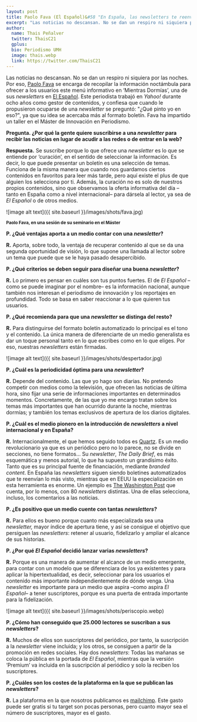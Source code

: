 ```yaml
---
layout: post
title: Paolo Fava (El Español)&#58 "En España, las newsletters te reenvían lo más visto. En EE.UU., la especialización es enorme"
excerpt: "Las noticias no descansan. No se dan un respiro ni siquiera por las noches. Por eso, Paolo Fava se encarga de recopilar la información noctámbula para ofrecer a los usuarios este menú informativo en ‘Mientras Dormías’, una de sus newsletters en El Español. Este periodista trabajó en Yahoo! durante ocho años como gestor de contenidos, y confiesa que cuando le propusieron ocuparse de una newsletter se preguntó: '¿Qué pinto yo en eso?', ya que su idea se acercaba más al formato boletín. Fava ha impartido un taller en el Máster de Innovación en Periodismo."
author:
  name: Thais Peñalver
  twitter: ThaisC21
  gplus:  
  bio: Periodismo UMH
  image: thais.webp
  link: https://twitter.com/ThaisC21
---
```

Las noticias no descansan. No se dan un respiro ni siquiera por las noches. Por eso, [Paolo Fava](https://twitter.com/paolo_fabio) se encarga de recopilar la información noctámbula para ofrecer a los usuarios este menú informativo en ‘Mientras Dormías’, una de sus *newsletters* en [El Español](http://www.elespanol.com/). Este periodista trabajó en *Yahoo!* durante ocho años como gestor de contenidos, y confiesa que cuando le propusieron ocuparse de una *newsletter* se preguntó: "¿Qué pinto yo en eso?", ya que su idea se acercaba más al formato boletín. Fava ha impartido un taller en el Máster de Innovación en Periodismo.

**Pregunta. ¿Por qué la gente quiere suscribirse a una _newsletter_ para recibir las noticias en lugar de acudir a las redes o de entrar en la web?**

**Respuesta.** Se suscribe porque lo que ofrece una *newsletter* es lo que se entiende por ‘curación’, en el sentido de seleccionar la información. Es decir, lo que puede presentar un boletín es una selección de temas. Funciona de la misma manera que cuando nos guardamos ciertos contenidos en favoritos para leer más tarde, pero aquí existe el plus de que alguien los selecciona por ti. Además, la curación no es solo de nuestros propios contenidos, sino que observamos la oferta informativa del día –tanto en España como a nivel internacional– para dársela al lector, ya sea de *El Español* o de otros medios.

![image alt text]({{ site.baseurl }}/images/shots/fava.jpg)

<sup>**Paolo Fava, en una sesión de su seminario en el Máster**

**P. ¿Qué ventajas aporta a un medio contar con una _newsletter_?**

**R.** Aporta, sobre todo, la ventaja de recuperar contenido al que se da una segunda oportunidad de visión, lo que supone una llamada al lector sobre un tema que puede que se le haya pasado desapercibido.

**P. ¿Qué criterios se deben seguir para diseñar una buena _newsletter_?**

**R.** Lo primero es pensar en cuáles son tus puntos fuertes. El de *El Español* –como se puede imaginar por el nombre– es la información nacional, aunque también nos interesan el periodismo de innovación y los reportajes en profundidad. Todo se basa en saber reaccionar a lo que quieren tus usuarios.

**P. ¿Qué recomienda para que una _newsletter_ se distinga del resto?**

**R.** Para distinguirse del formato boletín automatizado lo principal es el tono y el contenido. La única manera de diferenciarte de un medio generalista es dar un toque personal tanto en lo que escribes como en lo que eliges. Por eso, nuestras *newsletters* están firmadas.

![image alt text]({{ site.baseurl }}/images/shots/despertador.jpg)<sup>

**P. ¿Cuál es la periodicidad óptima para una _newsletter_?**

**R.** Depende del contenido. Las que yo hago son diarias. No pretendo competir con medios como la televisión, que ofrecen las noticias de última hora, sino fijar una serie de informaciones importantes en determinados momentos. Concretamente, de las que yo me encargo tratan sobre los temas más importantes que han ocurrido durante la noche, mientras dormías; y también los temas exclusivos de apertura de los diarios digitales.

**P. ¿Cuál es el medio pionero en la introducción de _newsletters_ a nivel internacional y en España?**

**R.** Internacionalmente, el que hemos seguido todos es [Quartz](https://qz.com/). Es un medio revolucionario ya que es un periódico pero no lo parece, no se divide en secciones, no tiene formatos… Su *newsletter*, *The Daily Brief*, es más esquemática y menos autorial, lo que ha supuesto un grandísimo éxito. Tanto que es su principal fuente de financiación, mediante *branded content*. En España las *newsletters* siguen siendo boletines automatizados que te reenvían lo más visto, mientras que en EEUU la especialización en esta herramienta es enorme. Un ejemplo es [The Washington Post](https://www.washingtonpost.com/) que cuenta, por lo menos, con 80 *newsletters* distintas. Una de ellas selecciona, incluso, los comentarios a las noticias.

**P. ¿Es positivo que un medio cuente con tantas _newsletters_?**

**R.** Para ellos es bueno porque cuanto más especializada sea una *newsletter,* mayor índice de apertura tiene, y así se consigue el objetivo que persiguen las *newsletters*: retener al usuario, fidelizarlo y ampliar el alcance de sus historias.

**P. ¿Por qué _El Español_ decidió lanzar varias _newsletters_?**

**R.** Porque es una manera de aumentar el alcance de un medio emergente, para contar con un modelo que se diferenciara de los ya existentes y para aplicar la hipertextualidad, es decir, seleccionar para los usuarios el contenido más importante independientemente de dónde venga. Una *newsletter* es importante para un medio que aspira –como aspira *El Español*– a tener suscriptores, porque es una puerta de entrada importante para la fidelización.

![image alt text]({{ site.baseurl }}/images/shots/periscopio.webp)

**P. ¿Cómo han conseguido que 25.000 lectores se suscriban a sus _newsletters_?**

**R.** Muchos de ellos son suscriptores del periódico, por tanto, la suscripción a la *newsletter* viene incluida; y los otros, se consiguen a partir de la promoción en redes sociales. Hay dos *newsletters*: Todas las mañanas se coloca la pública en la portada de *El Español*, mientras que la versión ‘Premium’ va incluida en la suscripción al periódico y solo la reciben los suscriptores.

**P. ¿Cuáles son los costes de la plataforma en la que se publican las _newsletters_?**

**R.** La plataforma en la que nosotros publicamos es [mailchimp](https://mailchimp.com/). Este gasto puede ser gratis si tu target son pocas personas, pero cuanto mayor sea el número de suscriptores, mayor es el gasto.
